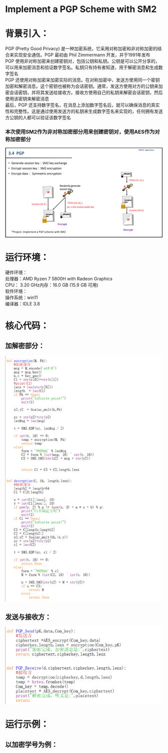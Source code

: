 # Implement a PGP Scheme with SM2  
# 背景引入：  
PGP (Pretty Good Privacy) 是一种加密系统，它采用对称加密和非对称加密的结合来实现安全通信。PGP 最初由 Phil Zimmermann 开发，并于1991年发布  
PGP 使用非对称加密来创建密钥对，包括公钥和私钥。公钥是可以公开分享的，可以用来加密消息和验证数字签名。私钥只有持有者知道，用于解密消息和生成数字签名  
PGP 还使用对称加密来加密实际的消息。在对称加密中，发送方使用同一个密钥加密和解密消息。这个密钥也被称为会话密钥。通常，发送方使用对方的公钥来加密会话密钥，并将其发送给接收方。接收方使用自己的私钥来解密会话密钥，然后使用该密钥来解密消息  
最后，PGP 还支持数字签名，在消息上添加数字签名后，就可以确保消息的真实性和完整性。这是通过使用发送方的私钥来生成数字签名来实现的，任何拥有发送方公钥的人都可以验证该数字签名  
### 本次使用SM2作为非对称加密部分用来创建密钥对，使用AES作为对称加密部分  
![Image_test](https://github.com/zhuruiqigroup35num1/homework-group-35/blob/main/image/project14_1.png)  

# 运行环境：  
硬件环境：  
处理器：AMD Ryzen 7 5800H with Radeon Graphics   
CPU： 3.20 GHz内存：16.0 GB (15.9 GB 可用)  
软件环境：  
操作系统：win11   
编译器：IDLE 3.8  

# 核心代码：  
## 加解密部分：  
![Image_test](https://github.com/zhuruiqigroup35num1/homework-group-35/blob/main/image/project14_2.png)  
## 发送与接收方：  
![Image_test](https://github.com/zhuruiqigroup35num1/homework-group-35/blob/main/image/project14_3.png)  

# 运行示例：  
## 以加密学号为例：  
  
